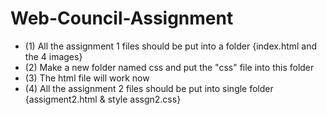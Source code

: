 # Web-Council-Assignment 
 - (1) All the assignment 1 files should be put into a folder {index.html and the 4 images}
 - (2) Make a new folder named css and put the "css" file into this folder 
 - (3) The html file will work now 
 - (4) All the assignment 2 files should be put into single folder {assigment2.html & style assgn2.css}
